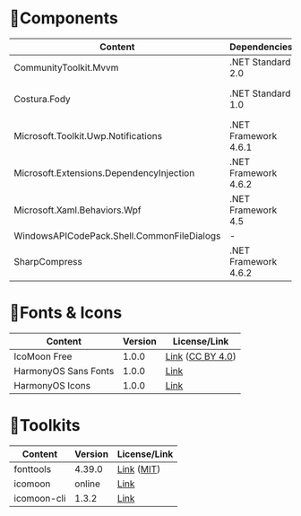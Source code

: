 # 🌟Components

| Content                                    | Dependencies         | Version | License                                                      |
| ------------------------------------------ | -------------------- | ------- | ------------------------------------------------------------ |
| CommunityToolkit.Mvvm                      | .NET Standard 2.0    | 8.1.0   | [MIT](https://github.com/CommunityToolkit/dotnet/blob/main/License.md) |
| Costura.Fody                               | .NET Standard 1.0    | 5.7.0   | [MIT](https://www.nuget.org/packages/Costura.Fody/5.7.0<br />https://github.com/Fody/Costura/blob/develop/LICENSE) |
| Microsoft.Toolkit.Uwp.Notifications        | .NET Framework 4.6.1 | 7.1.3   | [MIT](https://github.com/CommunityToolkit/WindowsCommunityToolkit/blob/main/License.md) |
| Microsoft.Extensions.DependencyInjection   | .NET Framework 4.6.2 | 7.0.0   | [MIT](https://github.com/dotnet/runtime/blob/main/LICENSE.TXT) |
| Microsoft.Xaml.Behaviors.Wpf               | .NET Framework 4.5   | 1.1.39  | [MIT](https://github.com/microsoft/XamlBehaviorsWpf/blob/master/LICENSE) |
| WindowsAPICodePack.Shell.CommonFileDialogs | -                    | 1.1.4   | [Custom](https://github.com/emako/CommonFileDialogs/blob/master/LICENSE) |
| SharpCompress                              | .NET Framework 4.6.2 | 0.32.2  | [MIT](https://github.com/adamhathcock/sharpcompress/blob/master/LICENSE.txt) |

# 🎨Fonts & Icons

| Content              | Version | License/Link                                                 |
| -------------------- | ------- | ------------------------------------------------------------ |
| IcoMoon Free         | 1.0.0   | [Link](https://github.com/Keyamoon/IcoMoon-Free) ([CC BY 4.0](https://github.com/Keyamoon/IcoMoon-Free/blob/master/License.txt)) |
| HarmonyOS Sans Fonts | 1.0.0   | [Link](https://developer.harmonyos.com/cn/design/resource)   |
| HarmonyOS Icons      | 1.0.0   | [Link](https://developer.harmonyos.com/cn/design/harmonyos-icon/) |

# 🧰Toolkits

| Content     | Version | License/Link                                                 |
| ----------- | ------- | ------------------------------------------------------------ |
| fonttools   | 4.39.0  | [Link](https://github.com/fonttools/fonttools) ([MIT](https://github.com/fonttools/fonttools/blob/main/LICENSE)) |
| icomoon     | online  | [Link](https://icomoon.io/app)                               |
| icomoon-cli | 1.3.2   | [Link](https://github.com/Yuyz0112/icomoon-cli)              |

